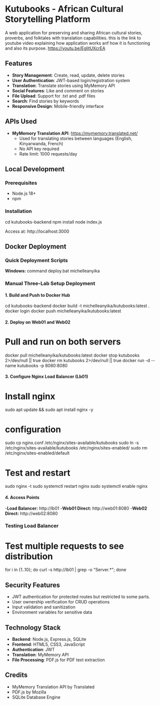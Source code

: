 # Kutubooks - African Cultural Storytelling Platform

A web application for preserving and sharing African cultural stories, proverbs, and folktales with translation capabilities.
this is the link to youtube video explaining how application works anf how it is functioning and also its purpose.
https://youtu.be/EglitUXcrEA

## Features

- **Story Management**: Create, read, update, delete stories
- **User Authentication**: JWT-based login/registration system
- **Translation**: Translate stories using MyMemory API
- **Social Features**: Like and comment on stories
- **File Upload**: Support for .txt and .pdf files
- **Search**: Find stories by keywords
- **Responsive Design**: Mobile-friendly interface

## APIs Used

- **MyMemory Translation API**: https://mymemory.translated.net/
  - Used for translating stories between languages (English, Kinyarwanda, French)
  - No API key required
  - Rate limit: 1000 requests/day

## Local Development

### Prerequisites

- Node.js 18+
- npm
### Installation
cd kutubooks-backend
npm install
node index.js

Access at: http://localhost:3000

## Docker Deployment
### Quick Deployment Scripts
**Windows:**
command
deploy.bat michelleanyika

### Manual Three-Lab Setup Deployment

#### 1. Build and Push to Docker Hub
cd kutubooks-backend
docker build -t michelleanyika/kutubooks:latest .
docker login
docker push michelleanyika/kutubooks:latest

#### 2. Deploy on Web01 and Web02
# Pull and run on both servers
docker pull michelleanyika/kutubooks:latest
docker stop kutubooks 2>/dev/null || true
docker rm kutubooks 2>/dev/null || true
docker run -d --name kutubooks -p 8080:8080 

#### 3. Configure Nginx Load Balancer (Lb01)
# Install nginx
sudo apt update && sudo apt install nginx -y

# configuration

sudo cp nginx.conf /etc/nginx/sites-available/kutubooks
sudo ln -s /etc/nginx/sites-available/kutubooks /etc/nginx/sites-enabled/
sudo rm /etc/nginx/sites-enabled/default

# Test and restart

sudo nginx -t
sudo systemctl restart nginx
sudo systemctl enable nginx

#### 4. Access Points
-**Load Balancer:** http://lb01
-**Web01 Direct:** http://web01:8080
-**Web02 Direct:** http://web02:8080

### Testing Load Balancer
# Test multiple requests to see distribution
for i in {1..10}; do curl -s http://lb01 | grep -o "Server.*"; done

## Security Features

- JWT authentication for protected routes but restricted to some parts.
- User ownership verification for CRUD operations
- Input validation and sanitization
- Environment variables for sensitive data

## Technology Stack

- **Backend**: Node.js, Express.js, SQLite
- **Frontend**: HTML5, CSS3, JavaScript
- **Authentication**: JWT
- **Translation**: MyMemory API
- **File Processing**: PDF.js for PDF text extraction

## Credits

- MyMemory Translation API by Translated
- PDF.js by Mozilla
- SQLite Database Engine
